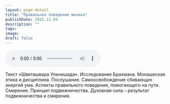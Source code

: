 ```yaml
---
layout: page-detail
title: "Правильное поведение монаха"
publishDate: 2015.11.04
description: ""
tags:
image:
draft: false
---
```


<audio title="2015.11.04 - Правильное поведение монаха.mp3" src="https://filer-api.advayta.org/v1.0/public/files/73169" controls=""></audio>

 Текст «Шветашвара Упанишада». Исследование Брахмана. Монашеская этика и дисциплина. Послушание. Самоосвобождение сбивающих энергий ума. Аспекты правильного поведения, помогающего на пути. Смирение. Принцип подвижничества. Духовная сила – результат подвижничества и смирения. 

  

